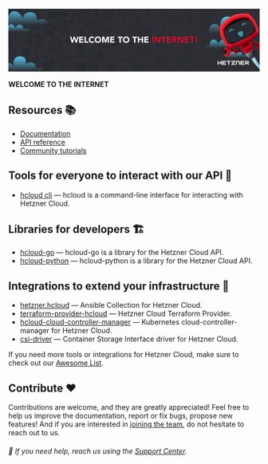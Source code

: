 [![](../assets/hcloud-banner-hero.jpg)](https://www.hetzner.com/cloud)

**WELCOME TO THE INTERNET**

## Resources 📚

- [Documentation](https://docs.hetzner.com/cloud)
- [API reference](https://docs.hetzner.cloud)
- [Community tutorials](https://community.hetzner.com/tutorials)

## Tools for everyone to interact with our API 🧰

- [hcloud cli](https://github.com/hetznercloud/cli) — hcloud is a command-line interface for interacting with Hetzner Cloud.

## Libraries for developers 🏗️

- [hcloud-go](https://github.com/hetznercloud/hcloud-go) — hcloud-go is a library for the Hetzner Cloud API.
- [hcloud-python](https://github.com/hetznercloud/hcloud-python) — hcloud-python is a library for the Hetzner Cloud API.

## Integrations to extend your infrastructure 🚀

- [hetzner.hcloud](https://github.com/ansible-collections/hetzner.hcloud) — Ansible Collection for Hetzner Cloud.
- [terraform-provider-hcloud](https://github.com/hetznercloud/terraform-provider-hcloud) — Hetzner Cloud Terraform Provider.
- [hcloud-cloud-controller-manager](https://github.com/hetznercloud/hcloud-cloud-controller-manager) — Kubernetes cloud-controller-manager for Hetzner Cloud.
- [csi-driver](https://github.com/hetznercloud/csi-driver) — Container Storage Interface driver for Hetzner Cloud.

If you need more tools or integrations for Hetzner Cloud, make sure to check out our [Awesome List](https://github.com/hetznercloud/awesome-hcloud#readme).

## Contribute ❤️

Contributions are welcome, and they are greatly appreciated! Feel free to help us improve the documentation, report or fix bugs, propose new features! And if you are interested in [joining the team](https://www.hetzner-cloud.de/#jobs), do not hesitate to reach out to us.

###### 🙋 If you need help, reach us using the [Support Center](https://www.hetzner.com/support-center).

